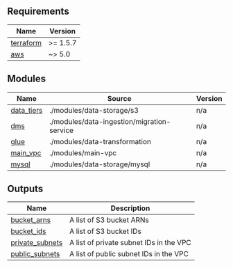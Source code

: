 <!-- BEGIN_TF_DOCS -->
## Requirements

| Name | Version |
|------|---------|
| <a name="requirement_terraform"></a> [terraform](#requirement\_terraform) | >= 1.5.7 |
| <a name="requirement_aws"></a> [aws](#requirement\_aws) | ~> 5.0 |

## Modules

| Name | Source | Version |
|------|--------|---------|
| <a name="module_data_tiers"></a> [data\_tiers](#module\_data\_tiers) | ./modules/data-storage/s3 | n/a |
| <a name="module_dms"></a> [dms](#module\_dms) | ./modules/data-ingestion/migration-service | n/a |
| <a name="module_glue"></a> [glue](#module\_glue) | ./modules/data-transformation | n/a |
| <a name="module_main_vpc"></a> [main\_vpc](#module\_main\_vpc) | ./modules/main-vpc | n/a |
| <a name="module_mysql"></a> [mysql](#module\_mysql) | ./modules/data-storage/mysql | n/a |

## Outputs

| Name | Description |
|------|-------------|
| <a name="output_bucket_arns"></a> [bucket\_arns](#output\_bucket\_arns) | A list of S3 bucket ARNs |
| <a name="output_bucket_ids"></a> [bucket\_ids](#output\_bucket\_ids) | A list of S3 bucket IDs |
| <a name="output_private_subnets"></a> [private\_subnets](#output\_private\_subnets) | A list of private subnet IDs in the VPC |
| <a name="output_public_subnets"></a> [public\_subnets](#output\_public\_subnets) | A list of public subnet IDs in the VPC |
<!-- END_TF_DOCS -->